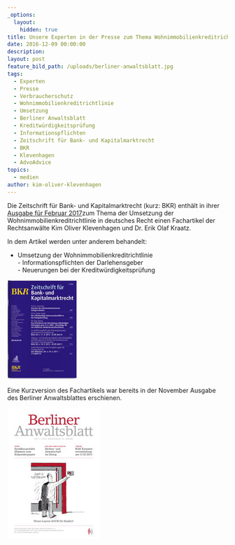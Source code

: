 ```yaml
---
_options:
  layout:
    hidden: true
title: Unsere Experten in der Presse zum Thema Wohnimmobilienkreditrichtlinie
date: 2016-12-09 00:00:00
description:
layout: post
feature_bild_path: /uploads/berliner-anwaltsblatt.jpg
tags:
  - Experten
  - Presse
  - Verbraucherschutz
  - Wohnimmobilienkreditrichtlinie
  - Umsetzung
  - Berliner Anwaltsblatt
  - Kreditwürdigkeitsprüfung
  - Informationspflichten
  - Zeitschrift für Bank- und Kapitalmarktrecht
  - BKR
  - Klevenhagen
  - AdvoAdvice
topics:
  - medien
author: kim-oliver-klevenhagen
---
```



Die Zeitschrift f&uuml;r Bank- und Kapitalmarktrecht (kurz: BKR) enth&auml;lt in ihrer [Ausgabe f&uuml;r Februar 2017](http://tintemann.de/wp-content/uploads/2017/03/BKR-2017-45-ff.-Umsetzung-Wohnimmobilienkreditrichtlinie.pdf)zum Thema der Umsetzung der Wohnimmobilienkreditrichtlinie in deutsches Recht einen Fachartikel der Rechtsanw&auml;lte Kim Oliver Klevenhagen und Dr. Erik Olaf Kraatz.

In dem Artikel werden unter anderem behandelt:

* Umsetzung der Wohnimmobilienkreditrichtlinie
  <br>- Informationspflichten der Darlehensgeber
  <br>- Neuerungen bei der Kreditw&uuml;rdigkeitspr&uuml;fung

![BKR Logo - Fremde Marke](/uploads/versions/bkr-ausgabe---x----160-227x---.jpg)

Eine Kurzversion des Fachartikels war bereits in der November Ausgabe des Berliner Anwaltsblattes erschienen.

![Berliner Anwaltsblatt - Fremde Marke](/uploads/versions/berliner-anwaltsblatt---x----212-300x---.jpg)